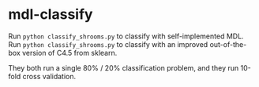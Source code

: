 # mdl-classify

Run ```python classify_shrooms.py``` to classify with self-implemented MDL.  
Run ```python classify_shrooms.py``` to classify with an improved out-of-the-box version of C4.5 from sklearn.

They both run a single 80% / 20% classification problem, and they run 10-fold cross validation.
